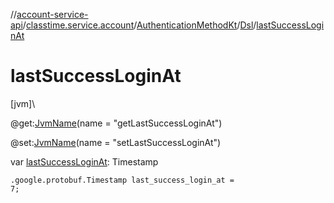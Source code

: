 //[account-service-api](../../../../index.md)/[classtime.service.account](../../index.md)/[AuthenticationMethodKt](../index.md)/[Dsl](index.md)/[lastSuccessLoginAt](last-success-login-at.md)

# lastSuccessLoginAt

[jvm]\

@get:[JvmName](https://kotlinlang.org/api/latest/jvm/stdlib/kotlin.jvm/-jvm-name/index.html)(name = &quot;getLastSuccessLoginAt&quot;)

@set:[JvmName](https://kotlinlang.org/api/latest/jvm/stdlib/kotlin.jvm/-jvm-name/index.html)(name = &quot;setLastSuccessLoginAt&quot;)

var [lastSuccessLoginAt](last-success-login-at.md): Timestamp

<code>.google.protobuf.Timestamp last_success_login_at = 7;</code>
